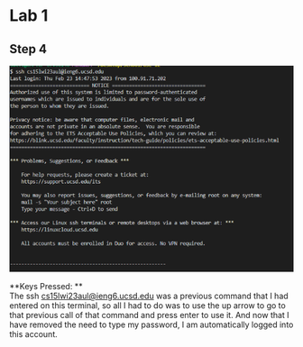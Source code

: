 # **Lab 1**

## Step 4

![](Lab_4_pic_1.png)

**Keys Pressed: ** <up><enter> \
The ssh cs15lwi23aul@ieng6.ucsd.edu was a previous command that I had entered on this terminal, so all I had to do was to use the up arrow to go to that previous call of that command and press enter to use it. And now that I have removed the need to type my password, I am automatically logged into this account. 
